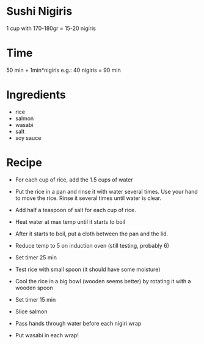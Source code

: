 
# Sushi Nigiris
1 cup with 170-180gr = 15-20 nigiris

# Time
50 min + 1min*nigiris
e.g.: 40 nigiris = 90 min

# Ingredients
- rice
- salmon
- wasabi
- salt
- soy sauce

# Recipe

- For each cup of rice, add the 1.5 cups of water
- Put the rice in a pan and rinse it with water several times.
	Use your hand to move the rice. Rinse it several times until water is clear.
- Add half a teaspoon of salt for each cup of rice.
- Heat water at max temp until it starts to boil
- After it starts to boil, put a cloth between the pan and the lid.
- Reduce temp to 5 on induction oven (still testing, probably 6)
- Set timer 25 min
- Test rice with small spoon (it should have some moisture)
- Cool the rice in a big bowl (wooden seems better) by rotating it with a wooden spoon
- Set timer 15 min


- Slice salmon

- Pass hands through water before each nigiri wrap
- Put wasabi in each wrap!
